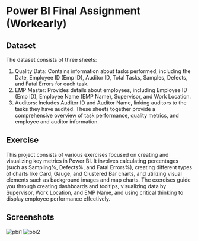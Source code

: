 # Power BI Final Assignment (Workearly)

## Dataset
The dataset consists of three sheets:

1) Quality Data: Contains information about tasks performed, including the Date, Employee ID (Emp ID), Auditor ID, Total Tasks, Samples, Defects, and Fatal Errors for each task.
2) EMP Master: Provides details about employees, including Employee ID (Emp ID), Employee Name (EMP Name), Supervisor, and Work Location.
3) Auditors: Includes Auditor ID and Auditor Name, linking auditors to the tasks they have audited.
These sheets together provide a comprehensive overview of task performance, quality metrics, and employee and auditor information.

## Exercise
This project consists of various exercises focused on creating and visualizing key metrics in Power BI. It involves calculating percentages (such as Sampling%, Defects%, and Fatal Errors%), creating different types of charts like Card, Gauge, and Clustered Bar charts, and utilizing visual elements such as background images and map charts. The exercises guide you through creating dashboards and tooltips, visualizing data by Supervisor, Work Location, and EMP Name, and using critical thinking to display employee performance effectively.

## Screenshots
![pbi1](https://github.com/user-attachments/assets/998b5c6b-d8fa-4cd0-860c-6dd8fe0e84af)
![pbi2](https://github.com/user-attachments/assets/a2af1a74-011f-4c05-8957-96cc9137a9c9)
